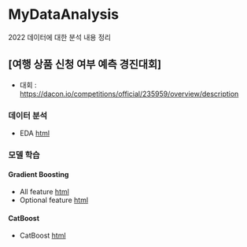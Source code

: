 # MyDataAnalysis
2022 데이터에 대한 분석 내용 정리

## [여행 상품 신청 여부 예측 경진대회]
* 대회 : https://dacon.io/competitions/official/235959/overview/description
### 데이터 분석
* EDA [html](https://p-c-space.github.io/MyDataAnalysis/EDA.html)
### 모델 학습
#### Gradient Boosting
  * All feature [html](https://p-c-space.github.io/MyDataAnalysis/Try2/main2.html)
  * Optional feature [html](https://p-c-space.github.io/MyDataAnalysis/Try1/main1.html)
#### CatBoost
  * CatBoost [html](https://p-c-space.github.io/MyDataAnalysis/Try3/main3.html)
